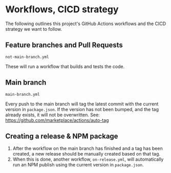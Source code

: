 # Workflows, CICD strategy
The following outlines this project's GitHub Actions workflows and the CICD strategy we want to follow.

## Feature branches and Pull Requests
`not-main-branch.yml`

These will run a workflow that builds and tests the code.

## Main branch
`main-branch.yml`

Every push to the main branch will tag the latest commit with the current version in `package.json`. If the version has not been bumped, and the tag already exists, it will not be overwritten. See: https://github.com/marketplace/actions/auto-tag

## Creating a release & NPM package
1. After the workflow on the main branch has finished and a tag has been created, a new release should be manually created based on that tag.
2. When this is done, another workflow, `on-release.yml`, will automatically run an NPM publish using the current version in `package.json`.